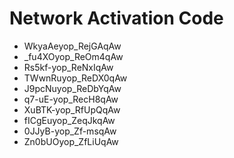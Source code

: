 # Network Activation Code
* WkyaAeyop_RejGAqAw
* _fu4XOyop_ReOm4qAw
* Rs5kf-yop_ReNxIqAw
* TWwnRuyop_ReDX0qAw
* J9pcNuyop_ReDbYqAw
* q7-uE-yop_RecH8qAw
* XuBTK-yop_RfUpQqAw
* fICgEuyop_ZeqJkqAw
* 0JJyB-yop_Zf-msqAw
* Zn0bUOyop_ZfLiUqAw